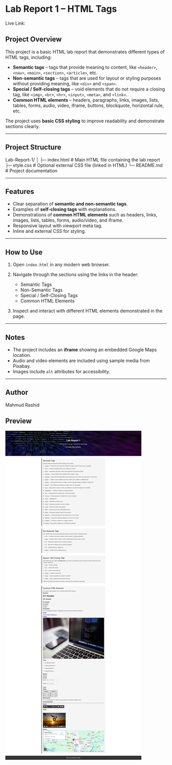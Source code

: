 # Lab Report 1 – HTML Tags

Live Link:

## Project Overview

This project is a basic HTML lab report that demonstrates different types of HTML tags, including:

- **Semantic tags** – tags that provide meaning to content, like `<header>`, `<nav>`, `<main>`, `<section>`, `<article>`, etc.
- **Non-semantic tags** – tags that are used for layout or styling purposes without providing meaning, like `<div>` and `<span>`.
- **Special / Self-closing tags** – void elements that do not require a closing tag, like `<img>`, `<br>`, `<hr>`, `<input>`, `<meta>`, and `<link>`.
- **Common HTML elements** – headers, paragraphs, links, images, lists, tables, forms, audio, video, iframe, buttons, blockquote, horizontal rule, etc.

The project uses **basic CSS styling** to improve readability and demonstrate sections clearly.

---

## Project Structure

Lab-Report-1/
│
├─ index.html # Main HTML file containing the lab report
├─ style.css # Optional external CSS file (linked in HTML)
└─ README.md # Project documentation

---

## Features

- Clear separation of **semantic and non-semantic tags**.
- Examples of **self-closing tags** with explanations.
- Demonstrations of **common HTML elements** such as headers, links, images, lists, tables, forms, audio/video, and iframe.
- Responsive layout with viewport meta tag.
- Inline and external CSS for styling.

---

## How to Use

1. Open `index.html` in any modern web browser.
2. Navigate through the sections using the links in the header:

   - Semantic Tags
   - Non-Semantic Tags
   - Special / Self-Closing Tags
   - Common HTML Elements

3. Inspect and interact with different HTML elements demonstrated in the page.

---

## Notes

- The project includes an **iframe** showing an embedded Google Maps location.
- Audio and video elements are included using sample media from Pixabay.
- Images include `alt` attributes for accessibility.

---

## Author

Mahmud Rashid

## Preview

![Image Of the page](preview.png)
